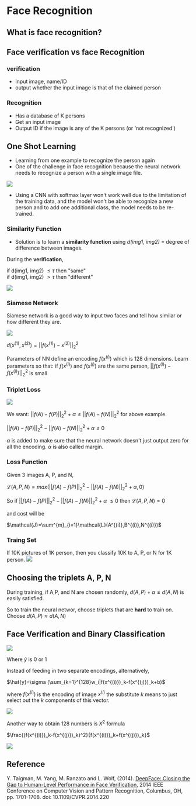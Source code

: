 # Face Recognition

## What is face recognition?



## Face verification vs face Recognition

### verification
- Input image, name/ID
- output whether the input image is that of the claimed person


### Recognition
- Has a database of K persons
- Get an input image
- Output ID if the image is any of the K persons (or 'not recognized')

## One Shot Learning

* Learning from one example to recognize the person again
* One of the challenge in face recognition because the neural network needs to recognize a person with a single image file.

![](images/102-face-recognition-6417a0ad.png)

* Using a CNN with softmax layer won't work well due to the limitation of the training data, and the model won't be able to recognize a new person and to add one additional class, the model needs to be re-trained.

### Similarity Function
* Solution is to learn a **similarity function** using *d(img1, img2)* = degree of difference between images.

During the **verification**,

if d(img1, img2) $\le \tau$ then "same"<br>
if d(img1, img2) $\gt \tau$ then "different"

![](images/102-face-recognition-39639d9e.png)

### Siamese Network

Siamese network is a good way to input two faces and tell how similar or how different they are.

![](images/102-face-recognition-cea28471.png)

$d(x^{(1)}, x^{(2)})=||f(x^{(1)})-x^{(2)}||_2^2$

Parameters of NN define an encoding $f(x^{(i)})$ which is 128 dimensions.
Learn parameters so that:
  if  $f(x^{(i)})$ and  $f(x^{(j)})$ are the same person, $||f(x^{(i)})-f(x^{(j)})||_2^2$ is small

### Triplet Loss

![](images/102-face-recognition-bbffd5dc.png)

We want: $||f(A)-f(P)||^2_2  + \alpha \le ||f(A)-f(N)||^2_2$ for above example.

$||f(A)-f(P)||^2_2 - ||f(A)-f(N)||^2_2 + \alpha \le 0$

$\alpha$ is added to make sure that the neural network doesn't just output zero for all the encoding. $\alpha$ is also called margin.

### Loss Function
Given 3 images A, P, and N,

$\mathcal{L}(A, P, N) = max(||f(A)-f(P)||^2_2 - ||f(A)-f(N)||^2_2 + \alpha,0)$

So if $||f(A)-f(P)||^2_2 - ||f(A)-f(N)||^2_2 + \alpha$ $\le 0$ then $\mathcal{L}(A, P, N)=0$

and cost will be

$\mathcal{J}=\sum^{m}_{i=1}\mathcal{L}(A^{(i)},B^{(i)},N^{(i)})$

### Traing Set
If 10K pictures of 1K person, then you classify 10K to A, P, or N for 1K person.
![](images/102-face-recognition-839f8c05.png)
## Choosing the triplets A, P, N
During training, if A,P, and N are chosen randomly,
$d(A,P)+\alpha \le d(A,N)$ is  easily satisfied.

So to train the neural networ, choose triplets that are **hard** to train on.
Choose $d(A,P) \approx d(A,N)$

## Face Verification and Binary Classification


![](images/102-face-recognition-749c6010.png)

Where $\hat{y}$ is 0 or 1

Instead of feeding in two separate encodings, alternatively,

$\hat{y}=\sigma (\sum_{k=1}^{128}w_i|f(x^{(i)})_k-f(x^{(j)})_k+b)$

where $f(x^{(i)})$ is the encoding of image $x^{(i)}$ the substitute $k$ means to just select out the $k$ components of this vector.

![](images/102-face-recognition-f94b3225.png)

Another way to obtain 128 numbers is $X^2$ formula

$\frac{(f(x^{(i)})_k-f(x^{(j)})_k)^2}{f(x^{(i)})_k+f(x^{(j)})_k}$

![](images/102-face-recognition-d34b6637.png)

## Reference
Y. Taigman, M. Yang, M. Ranzato and L. Wolf, (2014). [DeepFace: Closing the Gap to Human-Level Performance in Face Verification](https://www.cs.cmu.edu/~rsalakhu/papers/oneshot1.pdf), 2014 IEEE Conference on Computer Vision and Pattern Recognition, Columbus, OH,  pp. 1701-1708.
doi: 10.1109/CVPR.2014.220

